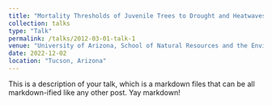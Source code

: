 ```yaml
---
title: "Mortality Thresholds of Juvenile Trees to Drought and Heatwaves: Implications for Forest Regeneration across a Landscape Gradient"
collection: talks
type: "Talk"
permalink: /talks/2012-03-01-talk-1
venue: "University of Arizona, School of Natural Resources and the Environment"
date: 2022-12-02
location: "Tucson, Arizona"
---
```


This is a description of your talk, which is a markdown files that can be all markdown-ified like any other post. Yay markdown!
